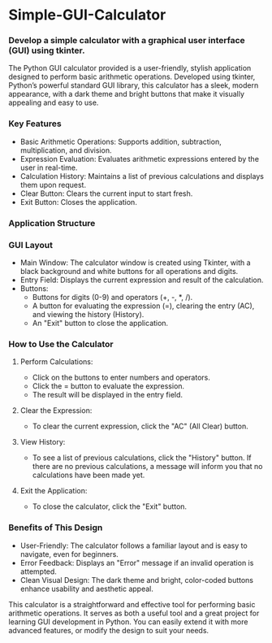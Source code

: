 # Simple-GUI-Calculator

### Develop a simple calculator with a graphical user interface (GUI) using tkinter.

  The Python GUI calculator provided is a user-friendly, stylish application designed to perform basic arithmetic operations. Developed using tkinter, Python’s powerful standard GUI library, this calculator has a sleek, modern appearance, with a dark theme and bright buttons that make it visually appealing and easy to use.

  ### Key Features
   * Basic Arithmetic Operations: Supports addition, subtraction, multiplication, and division.
   * Expression Evaluation: Evaluates arithmetic expressions entered by the user in real-time.
   * Calculation History: Maintains a list of previous calculations and displays them upon request.
   * Clear Button: Clears the current input to start fresh.
   * Exit Button: Closes the application.

  ### Application Structure
  
  ### GUI Layout
  
   * Main Window: The calculator window is created using Tkinter, with a black background and white buttons for all operations and digits.
   * Entry Field: Displays the current expression and result of the calculation.
   * Buttons:
      * Buttons for digits (0-9) and operators (+, -, *, /).
      * A button for evaluating the expression (=), clearing the entry (AC), and viewing the history (History).
      * An "Exit" button to close the application.
  
  ### How to Use the Calculator
  
   1. Perform Calculations:
      * Click on the buttons to enter numbers and operators.
      * Click the = button to evaluate the expression.
      * The result will be displayed in the entry field.
      

  2. Clear the Expression:
      * To clear the current expression, click the "AC" (All Clear) button.
  
  3. View History:
       * To see a list of previous calculations, click the "History" button. If there are no previous calculations, a message will inform you that no calculations have been made yet.

  5. Exit the Application:
        * To close the calculator, click the "Exit" button.

  ### Benefits of This Design
   * User-Friendly: The calculator follows a familiar layout and is easy to navigate, even for beginners.
   * Error Feedback: Displays an "Error" message if an invalid operation is attempted.
   * Clean Visual Design: The dark theme and bright, color-coded buttons enhance usability and aesthetic appeal.


  This calculator is a straightforward and effective tool for performing basic arithmetic operations. It serves as both a useful tool and a great project for learning GUI development in Python. You can easily extend it with more advanced features, or modify the design to suit your needs.
